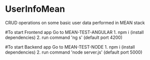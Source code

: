 # UserInfoMean

CRUD operations on some basic user data performed in MEAN stack

#To start Frontend app
	Go to MEAN-TEST-ANGULAR
		1. npm i (install dependencies)
		2. run command 'ng s' (default port 4200)

#To start Backend app
	Go to MEAN-TEST-NODE
		1. npm i (install dependencies)
		2. run command 'node server.js' (default port 5000)

